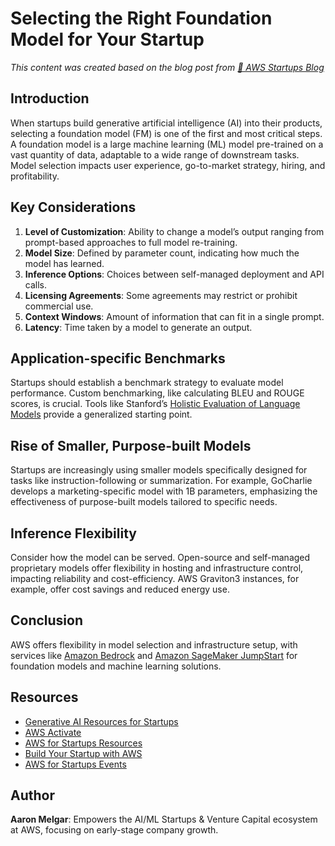 # Selecting the Right Foundation Model for Your Startup

*This content was created based on the blog post from [🔗 AWS Startups Blog](https://aws.amazon.com/blogs/startups/selecting-the-right-foundation-model-for-your-startup/)*

## Introduction

When startups build generative artificial intelligence (AI) into their products, selecting a foundation model (FM) is one of the first and most critical steps. A foundation model is a large machine learning (ML) model pre-trained on a vast quantity of data, adaptable to a wide range of downstream tasks. Model selection impacts user experience, go-to-market strategy, hiring, and profitability.

## Key Considerations

1. **Level of Customization**: Ability to change a model’s output ranging from prompt-based approaches to full model re-training.
2. **Model Size**: Defined by parameter count, indicating how much the model has learned.
3. **Inference Options**: Choices between self-managed deployment and API calls.
4. **Licensing Agreements**: Some agreements may restrict or prohibit commercial use.
5. **Context Windows**: Amount of information that can fit in a single prompt.
6. **Latency**: Time taken by a model to generate an output.

## Application-specific Benchmarks

Startups should establish a benchmark strategy to evaluate model performance. Custom benchmarking, like calculating BLEU and ROUGE scores, is crucial. Tools like Stanford’s [Holistic Evaluation of Language Models](https://crfm.stanford.edu/helm/latest/) provide a generalized starting point.

## Rise of Smaller, Purpose-built Models

Startups are increasingly using smaller models specifically designed for tasks like instruction-following or summarization. For example, GoCharlie develops a marketing-specific model with 1B parameters, emphasizing the effectiveness of purpose-built models tailored to specific needs.

## Inference Flexibility

Consider how the model can be served. Open-source and self-managed proprietary models offer flexibility in hosting and infrastructure control, impacting reliability and cost-efficiency. AWS Graviton3 instances, for example, offer cost savings and reduced energy use.

## Conclusion

AWS offers flexibility in model selection and infrastructure setup, with services like [Amazon Bedrock](https://aws.amazon.com/bedrock/) and [Amazon SageMaker JumpStart](https://aws.amazon.com/sagemaker/jumpstart/) for foundation models and machine learning solutions.

## Resources

- [Generative AI Resources for Startups](https://aws.amazon.com/startups/generative-ai)
- [AWS Activate](https://aws.amazon.com/activate/)
- [AWS for Startups Resources](https://startup-resources.awscloud.com/)
- [Build Your Startup with AWS](https://aws.amazon.com/startups/start-building/)
- [AWS for Startups Events](https://aws-startup-lofts.com/amer/)

## Author

**Aaron Melgar**: Empowers the AI/ML Startups & Venture Capital ecosystem at AWS, focusing on early-stage company growth.